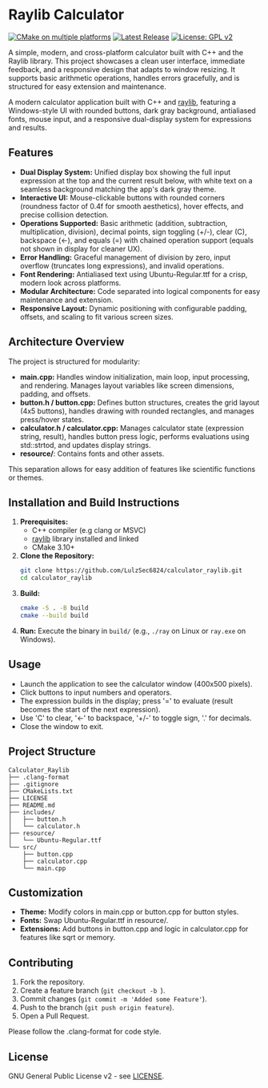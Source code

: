 # Raylib Calculator

[![CMake on multiple platforms](https://github.com/LulzSec6824/calculator_raylib/actions/workflows/cmake-multi-platform.yml/badge.svg)](https://github.com/LulzSec6824/calculator_raylib/actions/workflows/cmake-multi-platform.yml)
[![Latest Release](https://img.shields.io/github/v/release/LulzSec6824/raylib-calculator)](https://github.com/LulzSec6824/calculator_raylib/releases)
[![License: GPL v2](https://img.shields.io/badge/License-GPL_v2-blue.svg)](https://www.gnu.org/licenses/old-licenses/gpl-2.0.en.html)

A simple, modern, and cross-platform calculator built with C++ and the Raylib library. This project showcases a clean user interface, immediate feedback, and a responsive design that adapts to window resizing. It supports basic arithmetic operations, handles errors gracefully, and is structured for easy extension and maintenance.

A modern calculator application built with C++ and [raylib](https://www.raylib.com/), featuring a Windows-style UI with rounded buttons, dark gray background, antialiased fonts, mouse input, and a responsive dual-display system for expressions and results.

## Features
- **Dual Display System:** Unified display box showing the full input expression at the top and the current result below, with white text on a seamless background matching the app's dark gray theme.
- **Interactive UI:** Mouse-clickable buttons with rounded corners (roundness factor of 0.4f for smooth aesthetics), hover effects, and precise collision detection.
- **Operations Supported:** Basic arithmetic (addition, subtraction, multiplication, division), decimal points, sign toggling (+/-), clear (C), backspace (←), and equals (=) with chained operation support (equals not shown in display for cleaner UX).
- **Error Handling:** Graceful management of division by zero, input overflow (truncates long expressions), and invalid operations.
- **Font Rendering:** Antialiased text using Ubuntu-Regular.ttf for a crisp, modern look across platforms.
- **Modular Architecture:** Code separated into logical components for easy maintenance and extension.
- **Responsive Layout:** Dynamic positioning with configurable padding, offsets, and scaling to fit various screen sizes.

## Architecture Overview
The project is structured for modularity:
- **main.cpp:** Handles window initialization, main loop, input processing, and rendering. Manages layout variables like screen dimensions, padding, and offsets.
- **button.h / button.cpp:** Defines button structures, creates the grid layout (4x5 buttons), handles drawing with rounded rectangles, and manages press/hover states.
- **calculator.h / calculator.cpp:** Manages calculator state (expression string, result), handles button press logic, performs evaluations using std::strtod, and updates display strings.
- **resource/**: Contains fonts and other assets.

This separation allows for easy addition of features like scientific functions or themes.

## Installation and Build Instructions
1. **Prerequisites:**
   - C++ compiler (e.g clang or MSVC)
   - [raylib](https://www.raylib.com/) library installed and linked
   - CMake 3.10+
2. **Clone the Repository:**
   ```sh
   git clone https://github.com/LulzSec6824/calculator_raylib.git
   cd calculator_raylib
   ```
3. **Build:**
   ```sh
   cmake -S . -B build
   cmake --build build
   ```
4. **Run:** Execute the binary in `build/` (e.g., `./ray` on Linux or `ray.exe` on Windows).

## Usage
- Launch the application to see the calculator window (400x500 pixels).
- Click buttons to input numbers and operators.
- The expression builds in the display; press '=' to evaluate (result becomes the start of the next expression).
- Use 'C' to clear, '←' to backspace, '+/-' to toggle sign, '.' for decimals.
- Close the window to exit.

## Project Structure
```
Calculator_Raylib
├── .clang-format
├── .gitignore
├── CMakeLists.txt
├── LICENSE
├── README.md
├── includes/
│   ├── button.h
│   └── calculator.h
├── resource/
│   └── Ubuntu-Regular.ttf
└── src/
    ├── button.cpp
    ├── calculator.cpp
    └── main.cpp
```

## Customization
- **Theme:** Modify colors in main.cpp or button.cpp for button styles.
- **Fonts:** Swap Ubuntu-Regular.ttf in resource/.
- **Extensions:** Add buttons in button.cpp and logic in calculator.cpp for features like sqrt or memory.

## Contributing
1. Fork the repository.
2. Create a feature branch (`git checkout -b `).
3. Commit changes (`git commit -m 'Added some Feature'`).
4. Push to the branch (`git push origin feature`).
5. Open a Pull Request.

Please follow the .clang-format for code style.

## License
GNU General Public License v2 - see [LICENSE](LICENSE).